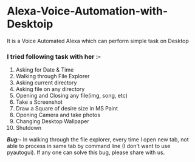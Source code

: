 # Alexa-Voice-Automation-with-Desktoip
It is a Voice Automated Alexa which can perform simple task on Desktop

### I tried following task with her :-
1. Asking for Date & Time
2. Walking through File Explorer
3. Asking current directory
4. Asking file on any directory
5. Opening and Closing any file(img, song, etc)
6. Take a Screenshot
7. Draw a Square of desire size in MS Paint
8. Opening Camera and take photos
9. Changing Desktop Wallpaper
10. Shutdown


***Bug:-*** In walking through the file explorer, every time I open new tab, not able to process in same tab by command line (I don't want to use pyautogui). If any one can solve this bug, please share with us.
